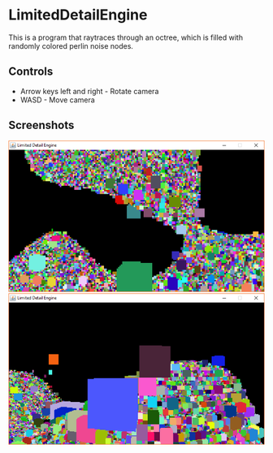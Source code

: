 # LimitedDetailEngine

This is a program that raytraces through an octree, which is filled with randomly colored perlin noise nodes.

## Controls

* Arrow keys left and right - Rotate camera
* WASD - Move camera

## Screenshots

![Screenshot unable to load](/screenshots/screenshot0.png?raw=true)
![Screenshot unable to load](/screenshots/screenshot1.png?raw=true)
